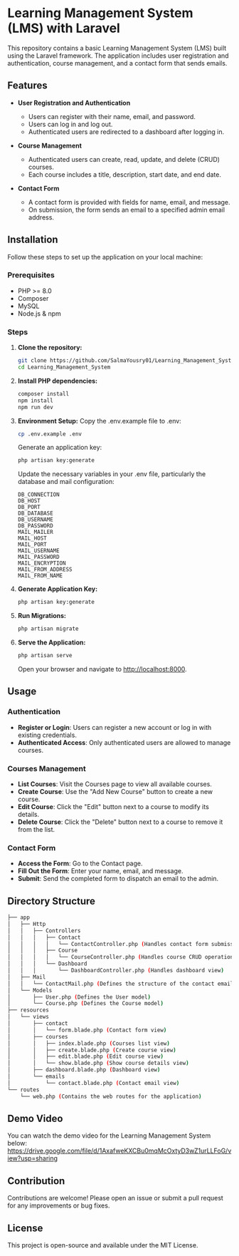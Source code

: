 # Learning Management System (LMS) with Laravel

This repository contains a basic Learning Management System (LMS) built using the Laravel framework. The application includes user registration and authentication, course management, and a contact form that sends emails.

## Features

-   **User Registration and Authentication**

    -   Users can register with their name, email, and password.
    -   Users can log in and log out.
    -   Authenticated users are redirected to a dashboard after logging in.

-   **Course Management**

    -   Authenticated users can create, read, update, and delete (CRUD) courses.
    -   Each course includes a title, description, start date, and end date.

-   **Contact Form**
    -   A contact form is provided with fields for name, email, and message.
    -   On submission, the form sends an email to a specified admin email address.

## Installation

Follow these steps to set up the application on your local machine:

### Prerequisites

-   PHP >= 8.0
-   Composer
-   MySQL
-   Node.js & npm

### Steps

1. **Clone the repository:**

    ```bash
    git clone https://github.com/SalmaYousry01/Learning_Management_System.git
    cd Learning_Management_System
    ```

2. **Install PHP dependencies:**

    ```bash
    composer install
    npm install
    npm run dev
    ```

3. **Environment Setup:**
   Copy the .env.example file to .env:

    ```bash
    cp .env.example .env
    ```

    Generate an application key:

    ```bash
    php artisan key:generate
    ```

    Update the necessary variables in your .env file, particularly the database and mail configuration:

    ```
    DB_CONNECTION
    DB_HOST
    DB_PORT
    DB_DATABASE
    DB_USERNAME
    DB_PASSWORD
    MAIL_MAILER
    MAIL_HOST
    MAIL_PORT
    MAIL_USERNAME
    MAIL_PASSWORD
    MAIL_ENCRYPTION
    MAIL_FROM_ADDRESS
    MAIL_FROM_NAME
    ```

4. **Generate Application Key:**

    ```bash
    php artisan key:generate
    ```

5. **Run Migrations:**

    ```bash
    php artisan migrate
    ```

6. **Serve the Application:**
    ```bash
    php artisan serve
    ```
    Open your browser and navigate to [http://localhost:8000](http://localhost:8000).

## Usage

### Authentication

-   **Register or Login**: Users can register a new account or log in with existing credentials.
-   **Authenticated Access**: Only authenticated users are allowed to manage courses.

### Courses Management

-   **List Courses**: Visit the Courses page to view all available courses.
-   **Create Course**: Use the "Add New Course" button to create a new course.
-   **Edit Course**: Click the "Edit" button next to a course to modify its details.
-   **Delete Course**: Click the "Delete" button next to a course to remove it from the list.

### Contact Form

-   **Access the Form**: Go to the Contact page.
-   **Fill Out the Form**: Enter your name, email, and message.
-   **Submit**: Send the completed form to dispatch an email to the admin.

## Directory Structure
```bash
├── app
│   ├── Http
│   │   ├── Controllers
│   │   │   ├── Contact
│   │   │   │   └── ContactController.php (Handles contact form submissions)
│   │   │   ├── Course
│   │   │   │   └── CourseController.php (Handles course CRUD operations)
│   │   │   └── Dashboard
│   │   │       └── DashboardController.php (Handles dashboard view)
│   ├── Mail
│   │   └── ContactMail.php (Defines the structure of the contact email)
│   └── Models
│       ├── User.php (Defines the User model)
│       └── Course.php (Defines the Course model)
├── resources
│   └── views
│       ├── contact
│       │   └── form.blade.php (Contact form view)
│       ├── courses
│       │   ├── index.blade.php (Courses list view)
│       │   ├── create.blade.php (Create course view)
│       │   ├── edit.blade.php (Edit course view)
│       │   └── show.blade.php (Show course details view)
│       ├── dashboard.blade.php (Dashboard view)
│       └── emails
│           └── contact.blade.php (Contact email view)
└── routes
    └── web.php (Contains the web routes for the application)
```


## Demo Video

You can watch the demo video for the Learning Management System below:
https://drive.google.com/file/d/1AxafweKXCBu0mqMcOxtyD3wZ1urLLFoG/view?usp=sharing

## Contribution

Contributions are welcome! Please open an issue or submit a pull request for any improvements or bug fixes.

## License

This project is open-source and available under the MIT License.
